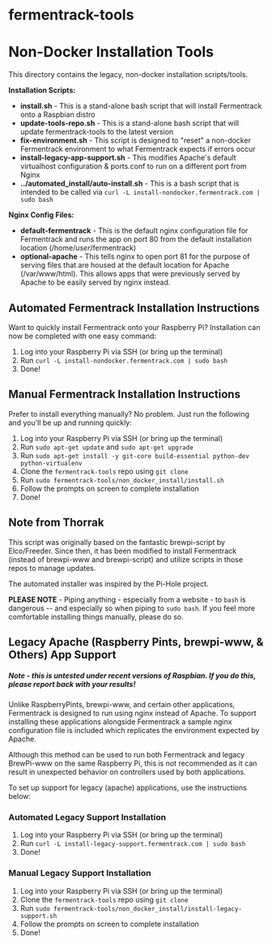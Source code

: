 fermentrack-tools
=================

# Non-Docker Installation Tools

This directory contains the legacy, non-docker installation scripts/tools. 

**Installation Scripts:**
* **install.sh** - This is a stand-alone bash script that will install Fermentrack onto a Raspbian distro
* **update-tools-repo.sh** - This is a stand-alone bash script that will update fermentrack-tools to the latest version
* **fix-environment.sh** - This script is designed to "reset" a non-docker Fermentrack environment to what Fermentrack expects if errors occur
* **install-legacy-app-support.sh** - This modifies Apache's default virtualhost configuration & ports.conf to run on a different port from Nginx
* **../automated_install/auto-install.sh** - This is a bash script that is intended to be called via `curl -L install-nondocker.fermentrack.com | sudo bash`

**Nginx Config Files:**
* **default-fermentrack** - This is the default nginx configuration file for Fermentrack and runs the app on port 80 from the default installation location (/home/*user*/fermentrack)
* **optional-apache** - This tells nginx to open port 81 for the purpose of serving files that are housed at the default location for Apache (/var/www/html). This allows apps that were previously served by Apache to be easily served by nginx instead.


## Automated Fermentrack Installation Instructions

Want to quickly install Fermentrack onto your Raspberry Pi? Installation can now be completed with one easy command:

1. Log into your Raspberry Pi via SSH (or bring up the terminal)
2. Run `curl -L install-nondocker.fermentrack.com | sudo bash`
3. Done!

## Manual Fermentrack Installation Instructions

Prefer to install everything manually? No problem. Just run the following and you'll be up and running quickly:

1. Log into your Raspberry Pi via SSH (or bring up the terminal)
2. Run `sudo apt-get update` and `sudo apt-get upgrade` 
3. Run `sudo apt-get install -y git-core build-essential python-dev python-virtualenv`
4. Clone the `fermentrack-tools` repo using `git clone`
5. Run `sudo fermentrack-tools/non_docker_install/install.sh`
6. Follow the prompts on screen to complete installation
7. Done!


## Note from Thorrak
This script was originally based on the fantastic brewpi-script by Elco/Freeder. Since then, it has been modified to install Fermentrack (instead of brewpi-www and brewpi-script) and utilize scripts in those repos to manage updates.

The automated installer was inspired by the Pi-Hole project. 

**PLEASE NOTE** - Piping anything - especially from a website - to `bash` is dangerous -- and especially so when piping to `sudo bash`. If you feel more comfortable installing things manually, please do so.


## Legacy Apache (Raspberry Pints, brewpi-www, & Others) App Support

##### Note - this is untested under recent versions of Raspbian. If you do this, please report back with your results!

Unlike RaspberryPints, brewpi-www, and certain other applications, Fermentrack is designed to run using nginx instead of Apache. To support installing these applications alongside Fermentrack a sample nginx configuration file is included which replicates the environment expected by Apache.

Although this method can be used to run both Fermentrack and legacy BrewPi-www on the same Raspberry Pi, this is not recommended as it can result in unexpected behavior on controllers used by both applications.

To set up support for legacy (apache) applications, use the instructions below:

### Automated Legacy Support Installation

1. Log into your Raspberry Pi via SSH (or bring up the terminal)
2. Run `curl -L install-legacy-support.fermentrack.com | sudo bash`
3. Done!

### Manual Legacy Support Installation
1. Log into your Raspberry Pi via SSH (or bring up the terminal)
2. Clone the `fermentrack-tools` repo using `git clone`
3. Run `sudo fermentrack-tools/non_docker_install/install-legacy-support.sh`
4. Follow the prompts on screen to complete installation
5. Done!


